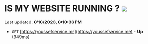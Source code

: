 # IS MY WEBSITE RUNNING ? [![](https://img.shields.io/static/v1?label=Sponsor&message=%E2%9D%A4&logo=GitHub&color=%23fe8e86)](https://github.com/sponsors/<username>)

Last updated: **8/16/2023, 8:10:36 PM**

- `GET` [https://youssefservice.me](https://youssefservice.me) - **Up** (949ms)

